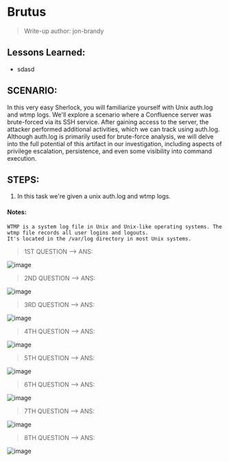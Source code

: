 # Brutus
> Write-up author: jon-brandy

## Lessons Learned:
- sdasd

## SCENARIO:
In this very easy Sherlock, you will familiarize yourself with Unix auth.log and wtmp logs. We'll explore a scenario where a Confluence server was brute-forced via its SSH service. After gaining access to the server, the attacker performed additional activities, which we can track using auth.log. Although auth.log is primarily used for brute-force analysis, we will delve into the full potential of this artifact in our investigation, including aspects of privilege escalation, persistence, and even some visibility into command execution.

## STEPS:
1. In this task we're given a unix auth.log and wtmp logs.

#### Notes:

```
WTMP is a system log file in Unix and Unix-like operating systems. The wtmp file records all user logins and logouts.
It's located in the /var/log directory in most Unix systems.
```

> 1ST QUESTION --> ANS:

![image](https://github.com/jon-brandy/hackthebox/assets/70703371/7af97fb5-68f5-418a-898a-cde091decf5e)


> 2ND QUESTION --> ANS:

![image](https://github.com/jon-brandy/hackthebox/assets/70703371/c4b3119b-f1a6-48e8-b4ec-5c689da1984a)


> 3RD QUESTION --> ANS:

![image](https://github.com/jon-brandy/hackthebox/assets/70703371/110ca3ed-445d-435a-9b97-d24c45ba47fd)


> 4TH QUESTION --> ANS:

![image](https://github.com/jon-brandy/hackthebox/assets/70703371/9357b082-412e-4fe2-8418-9770175aa017)


> 5TH QUESTION --> ANS:

![image](https://github.com/jon-brandy/hackthebox/assets/70703371/66eb2ed9-d302-4e9b-b3f2-367dcc8ecb67)


> 6TH QUESTION --> ANS:

![image](https://github.com/jon-brandy/hackthebox/assets/70703371/5ccabb66-c177-4d59-9657-e2e411f6dbd7)


> 7TH QUESTION --> ANS:

![image](https://github.com/jon-brandy/hackthebox/assets/70703371/4dffcc64-f4c4-48d9-b674-1e7c3140be20)


> 8TH QUESTION --> ANS:

![image](https://github.com/jon-brandy/hackthebox/assets/70703371/e2e4ac94-d7a5-48ec-af40-ea78df85b254)

